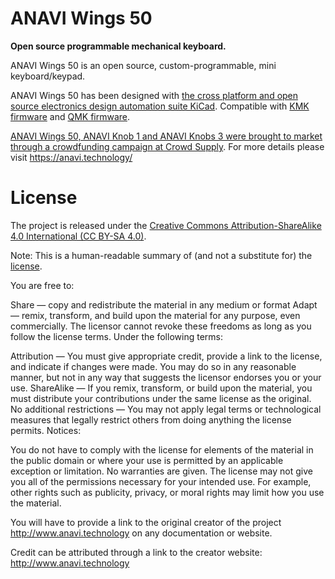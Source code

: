 # ANAVI Wings 50

**Open source programmable mechanical keyboard.**

ANAVI Wings 50 is an open source, custom-programmable, mini keyboard/keypad.

ANAVI Wings 50 has been designed with [the cross platform and open source electronics design automation suite KiCad](https://kicad-pcb.org/). Compatible with [KMK firmware](https://github.com/KMKfw/kmk_firmware/tree/master/boards/anavi/macro-pad-10) and [QMK firmware](https://github.com/qmk/qmk_firmware/tree/master/keyboards/anavi).

[ANAVI Wings 50, ANAVI Knob 1 and ANAVI Knobs 3 were brought to market through a crowdfunding campaign at Crowd Supply](https://www.crowdsupply.com/anavi-technology/anavi-macro-pad-10). For more details please visit https://anavi.technology/

# License

The project is released under the [Creative Commons Attribution-ShareAlike 4.0 International (CC BY-SA 4.0)](https://creativecommons.org/licenses/by-sa/4.0/).

Note: This is a human-readable summary of (and not a substitute for) the [license](https://creativecommons.org/licenses/by-sa/4.0/legalcode).

You are free to:

Share — copy and redistribute the material in any medium or format Adapt — remix, transform, and build upon the material for any purpose, even commercially. The licensor cannot revoke these freedoms as long as you follow the license terms. Under the following terms:

Attribution — You must give appropriate credit, provide a link to the license, and indicate if changes were made. You may do so in any reasonable manner, but not in any way that suggests the licensor endorses you or your use. ShareAlike — If you remix, transform, or build upon the material, you must distribute your contributions under the same license as the original. No additional restrictions — You may not apply legal terms or technological measures that legally restrict others from doing anything the license permits. Notices:

You do not have to comply with the license for elements of the material in the public domain or where your use is permitted by an applicable exception or limitation. No warranties are given. The license may not give you all of the permissions necessary for your intended use. For example, other rights such as publicity, privacy, or moral rights may limit how you use the material.

You will have to provide a link to the original creator of the project http://www.anavi.technology on any documentation or website.

Credit can be attributed through a link to the creator website: http://www.anavi.technology
